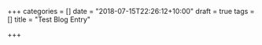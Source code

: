 +++
categories = []
date = "2018-07-15T22:26:12+10:00"
draft = true
tags = []
title = "Test Blog Entry"

+++
